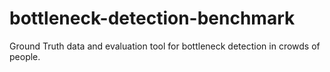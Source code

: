 # bottleneck-detection-benchmark
Ground Truth data and evaluation tool for bottleneck detection in crowds of people.
